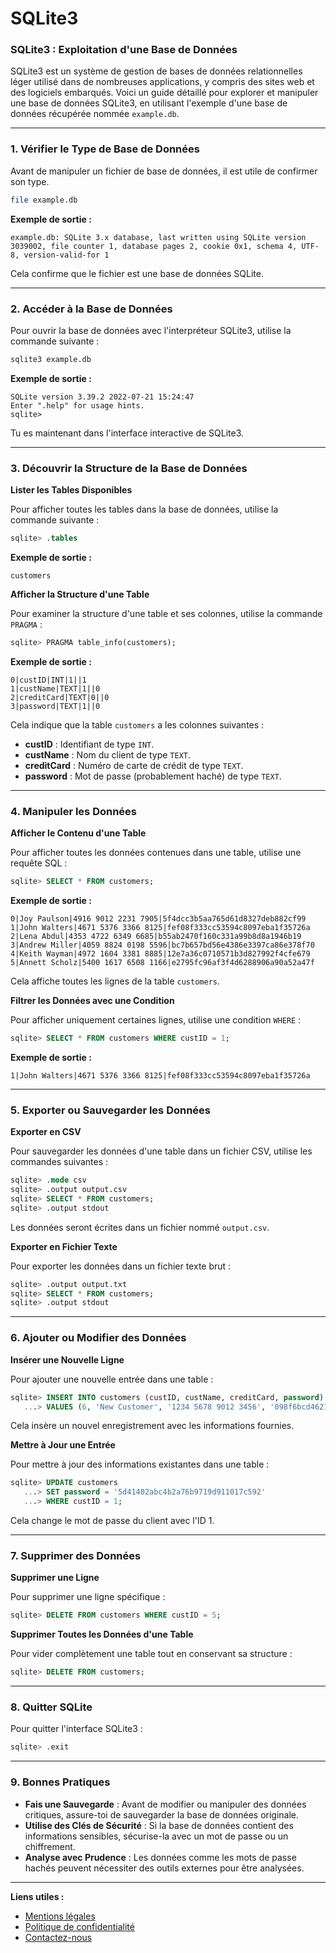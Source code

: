 # SQLite3

### **SQLite3 : Exploitation d'une Base de Données**

SQLite3 est un système de gestion de bases de données relationnelles léger utilisé dans de nombreuses applications, y compris des sites web et des logiciels embarqués. Voici un guide détaillé pour explorer et manipuler une base de données SQLite3, en utilisant l'exemple d'une base de données récupérée nommée `example.db`.

***

### **1. Vérifier le Type de Base de Données**

Avant de manipuler un fichier de base de données, il est utile de confirmer son type.

```bash
file example.db
```

**Exemple de sortie :**

```plaintext
example.db: SQLite 3.x database, last written using SQLite version 3039002, file counter 1, database pages 2, cookie 0x1, schema 4, UTF-8, version-valid-for 1
```

Cela confirme que le fichier est une base de données SQLite.

***

### **2. Accéder à la Base de Données**

Pour ouvrir la base de données avec l'interpréteur SQLite3, utilise la commande suivante :

```bash
sqlite3 example.db
```

**Exemple de sortie :**

```plaintext
SQLite version 3.39.2 2022-07-21 15:24:47
Enter ".help" for usage hints.
sqlite>
```

Tu es maintenant dans l'interface interactive de SQLite3.

***

### **3. Découvrir la Structure de la Base de Données**

**Lister les Tables Disponibles**

Pour afficher toutes les tables dans la base de données, utilise la commande suivante :

```sql
sqlite> .tables
```

**Exemple de sortie :**

```plaintext
customers
```

**Afficher la Structure d'une Table**

Pour examiner la structure d'une table et ses colonnes, utilise la commande `PRAGMA` :

```sql
sqlite> PRAGMA table_info(customers);
```

**Exemple de sortie :**

```plaintext
0|custID|INT|1||1
1|custName|TEXT|1||0
2|creditCard|TEXT|0||0
3|password|TEXT|1||0
```

Cela indique que la table `customers` a les colonnes suivantes :

* **custID** : Identifiant de type `INT`.
* **custName** : Nom du client de type `TEXT`.
* **creditCard** : Numéro de carte de crédit de type `TEXT`.
* **password** : Mot de passe (probablement haché) de type `TEXT`.

***

### **4. Manipuler les Données**

**Afficher le Contenu d'une Table**

Pour afficher toutes les données contenues dans une table, utilise une requête SQL :

```sql
sqlite> SELECT * FROM customers;
```

**Exemple de sortie :**

```plaintext
0|Joy Paulson|4916 9012 2231 7905|5f4dcc3b5aa765d61d8327deb882cf99
1|John Walters|4671 5376 3366 8125|fef08f333cc53594c8097eba1f35726a
2|Lena Abdul|4353 4722 6349 6685|b55ab2470f160c331a99b8d8a1946b19
3|Andrew Miller|4059 8824 0198 5596|bc7b657bd56e4386e3397ca86e378f70
4|Keith Wayman|4972 1604 3381 8885|12e7a36c0710571b3d827992f4cfe679
5|Annett Scholz|5400 1617 6508 1166|e2795fc96af3f4d6288906a90a52a47f
```

Cela affiche toutes les lignes de la table `customers`.

**Filtrer les Données avec une Condition**

Pour afficher uniquement certaines lignes, utilise une condition `WHERE` :

```sql
sqlite> SELECT * FROM customers WHERE custID = 1;
```

**Exemple de sortie :**

```plaintext
1|John Walters|4671 5376 3366 8125|fef08f333cc53594c8097eba1f35726a
```

***

### **5. Exporter ou Sauvegarder les Données**

**Exporter en CSV**

Pour sauvegarder les données d'une table dans un fichier CSV, utilise les commandes suivantes :

```sql
sqlite> .mode csv
sqlite> .output output.csv
sqlite> SELECT * FROM customers;
sqlite> .output stdout
```

Les données seront écrites dans un fichier nommé `output.csv`.

**Exporter en Fichier Texte**

Pour exporter les données dans un fichier texte brut :

```sql
sqlite> .output output.txt
sqlite> SELECT * FROM customers;
sqlite> .output stdout
```

***

### **6. Ajouter ou Modifier des Données**

**Insérer une Nouvelle Ligne**

Pour ajouter une nouvelle entrée dans une table :

```sql
sqlite> INSERT INTO customers (custID, custName, creditCard, password)
   ...> VALUES (6, 'New Customer', '1234 5678 9012 3456', '098f6bcd4621d373cade4e832627b4f6');
```

Cela insère un nouvel enregistrement avec les informations fournies.

**Mettre à Jour une Entrée**

Pour mettre à jour des informations existantes dans une table :

```sql
sqlite> UPDATE customers
   ...> SET password = '5d41402abc4b2a76b9719d911017c592'
   ...> WHERE custID = 1;
```

Cela change le mot de passe du client avec l'ID 1.

***

### **7. Supprimer des Données**

**Supprimer une Ligne**

Pour supprimer une ligne spécifique :

```sql
sqlite> DELETE FROM customers WHERE custID = 5;
```

**Supprimer Toutes les Données d'une Table**

Pour vider complètement une table tout en conservant sa structure :

```sql
sqlite> DELETE FROM customers;
```

***

### **8. Quitter SQLite**

Pour quitter l'interface SQLite3 :

```sql
sqlite> .exit
```

***

### **9. Bonnes Pratiques**

* **Fais une Sauvegarde** : Avant de modifier ou manipuler des données critiques, assure-toi de sauvegarder la base de données originale.
* **Utilise des Clés de Sécurité** : Si la base de données contient des informations sensibles, sécurise-la avec un mot de passe ou un chiffrement.
* **Analyse avec Prudence** : Les données comme les mots de passe hachés peuvent nécessiter des outils externes pour être analysées.

***

**Liens utiles :**

* [Mentions légales](https://dika-1.gitbook.io/road-to-hacker/mentions-legales)
* [Politique de confidentialité](https://dika-1.gitbook.io/road-to-hacker/politique-de-confidentialite)
* [Contactez-nous](mailto:dika-road-to-hacker@protonmail.com)
